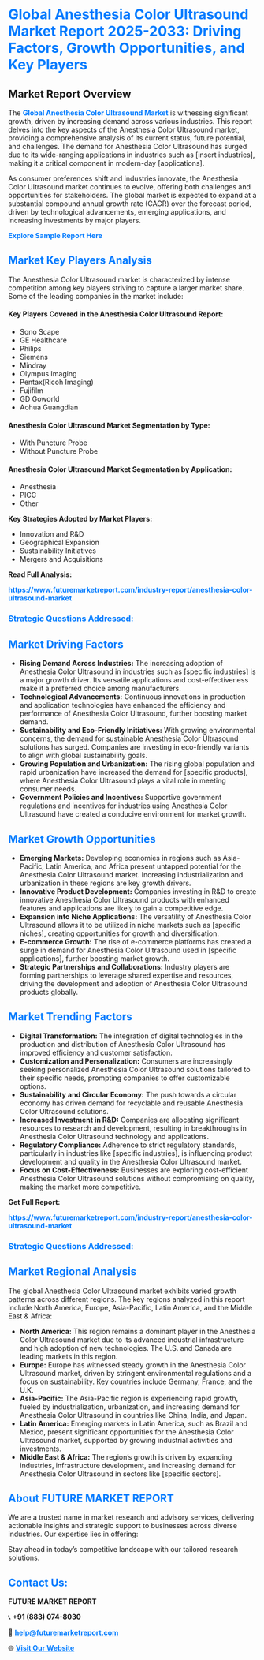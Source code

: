 <h1 style="color: #007BFF;">Global Anesthesia Color Ultrasound Market Report 2025-2033: Driving Factors, Growth Opportunities, and Key Players</h1>

<section id="overview">
<h2>Market Report Overview</h2>
<p>The <a href="https://www.futuremarketreport.com/industry-report/anesthesia-color-ultrasound-market" style="color: #007BFF; text-decoration: none;"><strong>Global Anesthesia Color Ultrasound Market</strong></a> is witnessing significant growth, driven by increasing demand across various industries. This report delves into the key aspects of the Anesthesia Color Ultrasound market, providing a comprehensive analysis of its current status, future potential, and challenges. The demand for Anesthesia Color Ultrasound has surged due to its wide-ranging applications in industries such as [insert industries], making it a critical component in modern-day [applications].</p>
<p>As consumer preferences shift and industries innovate, the Anesthesia Color Ultrasound market continues to evolve, offering both challenges and opportunities for stakeholders. The global market is expected to expand at a substantial compound annual growth rate (CAGR) over the forecast period, driven by technological advancements, emerging applications, and increasing investments by major players.</p>
</section>

<section id="overview">
<p><a href="https://www.futuremarketreport.com/request-sample/reportId=102183" style="color: #007BFF; text-decoration: none;"><strong>Explore Sample Report Here</strong></a></p>
</section>

<section id="key-players">
<h2 style="color: #007BFF;">Market Key Players Analysis</h2>
<p>The Anesthesia Color Ultrasound market is characterized by intense competition among key players striving to capture a larger market share. Some of the leading companies in the market include:</p>
<h4>Key Players Covered in the Anesthesia Color Ultrasound Report:</h4>
<ul><li>Sono Scape</li><li>GE Healthcare</li><li>Philips</li><li>Siemens</li><li>Mindray</li><li>Olympus Imaging</li><li>Pentax(Ricoh Imaging)</li><li>Fujifilm</li><li>GD Goworld</li><li>Aohua Guangdian</li></ul>
<h4>Anesthesia Color Ultrasound Market Segmentation by Type:</h4>
<ul><li>With Puncture Probe</li><li>Without Puncture Probe</li></ul>

<h4>Anesthesia Color Ultrasound Market Segmentation by Application:</h4>
<ul><li>Anesthesia</li><li>PICC</li><li>Other</li></ul>
<p><strong>Key Strategies Adopted by Market Players:</strong></p>
<ul>
<li>Innovation and R&D</li>
<li>Geographical Expansion</li>
<li>Sustainability Initiatives</li>
<li>Mergers and Acquisitions</li>
</ul>
</section>

<section>
<p><strong>Read Full Analysis: </strong></p><a href="https://www.futuremarketreport.com/industry-report/anesthesia-color-ultrasound-market" style="color: #007BFF; text-decoration: none;"><strong>https://www.futuremarketreport.com/industry-report/anesthesia-color-ultrasound-market</strong></a>
<h3 style="color: #007BFF;">Strategic Questions Addressed:</h3>
</section>

<section id="driving-factors">
<h2 style="color: #007BFF;">Market Driving Factors</h2>
<ul>
<li><strong>Rising Demand Across Industries:</strong> The increasing adoption of Anesthesia Color Ultrasound in industries such as [specific industries] is a major growth driver. Its versatile applications and cost-effectiveness make it a preferred choice among manufacturers.</li>
<li><strong>Technological Advancements:</strong> Continuous innovations in production and application technologies have enhanced the efficiency and performance of Anesthesia Color Ultrasound, further boosting market demand.</li>
<li><strong>Sustainability and Eco-Friendly Initiatives:</strong> With growing environmental concerns, the demand for sustainable Anesthesia Color Ultrasound solutions has surged. Companies are investing in eco-friendly variants to align with global sustainability goals.</li>
<li><strong>Growing Population and Urbanization:</strong> The rising global population and rapid urbanization have increased the demand for [specific products], where Anesthesia Color Ultrasound plays a vital role in meeting consumer needs.</li>
<li><strong>Government Policies and Incentives:</strong> Supportive government regulations and incentives for industries using Anesthesia Color Ultrasound have created a conducive environment for market growth.</li>
</ul>
</section>

<section id="growth-opportunities">
<h2 style="color: #007BFF;">Market Growth Opportunities</h2>
<ul>
<li><strong>Emerging Markets:</strong> Developing economies in regions such as Asia-Pacific, Latin America, and Africa present untapped potential for the Anesthesia Color Ultrasound market. Increasing industrialization and urbanization in these regions are key growth drivers.</li>
<li><strong>Innovative Product Development:</strong> Companies investing in R&D to create innovative Anesthesia Color Ultrasound products with enhanced features and applications are likely to gain a competitive edge.</li>
<li><strong>Expansion into Niche Applications:</strong> The versatility of Anesthesia Color Ultrasound allows it to be utilized in niche markets such as [specific niches], creating opportunities for growth and diversification.</li>
<li><strong>E-commerce Growth:</strong> The rise of e-commerce platforms has created a surge in demand for Anesthesia Color Ultrasound used in [specific applications], further boosting market growth.</li>
<li><strong>Strategic Partnerships and Collaborations:</strong> Industry players are forming partnerships to leverage shared expertise and resources, driving the development and adoption of Anesthesia Color Ultrasound products globally.</li>
</ul>
</section>

<section id="trending-factors">
<h2 style="color: #007BFF;">Market Trending Factors</h2>
<ul>
<li><strong>Digital Transformation:</strong> The integration of digital technologies in the production and distribution of Anesthesia Color Ultrasound has improved efficiency and customer satisfaction.</li>
<li><strong>Customization and Personalization:</strong> Consumers are increasingly seeking personalized Anesthesia Color Ultrasound solutions tailored to their specific needs, prompting companies to offer customizable options.</li>
<li><strong>Sustainability and Circular Economy:</strong> The push towards a circular economy has driven demand for recyclable and reusable Anesthesia Color Ultrasound solutions.</li>
<li><strong>Increased Investment in R&D:</strong> Companies are allocating significant resources to research and development, resulting in breakthroughs in Anesthesia Color Ultrasound technology and applications.</li>
<li><strong>Regulatory Compliance:</strong> Adherence to strict regulatory standards, particularly in industries like [specific industries], is influencing product development and quality in the Anesthesia Color Ultrasound market.</li>
<li><strong>Focus on Cost-Effectiveness:</strong> Businesses are exploring cost-efficient Anesthesia Color Ultrasound solutions without compromising on quality, making the market more competitive.</li>
</ul>
</section>

<section>
<p><strong>Get Full Report: </strong></p><a href="https://www.futuremarketreport.com/industry-report/anesthesia-color-ultrasound-market" style="color: #007BFF; text-decoration: none;"><strong>https://www.futuremarketreport.com/industry-report/anesthesia-color-ultrasound-market</strong></a>
<h3 style="color: #007BFF;">Strategic Questions Addressed:</h3>
</section>


<section id="regional-analysis">
<h2 style="color: #007BFF;">Market Regional Analysis</h2>
<p>The global Anesthesia Color Ultrasound market exhibits varied growth patterns across different regions. The key regions analyzed in this report include North America, Europe, Asia-Pacific, Latin America, and the Middle East & Africa:</p>
<ul>
<li><strong>North America:</strong> This region remains a dominant player in the Anesthesia Color Ultrasound market due to its advanced industrial infrastructure and high adoption of new technologies. The U.S. and Canada are leading markets in this region.</li>
<li><strong>Europe:</strong> Europe has witnessed steady growth in the Anesthesia Color Ultrasound market, driven by stringent environmental regulations and a focus on sustainability. Key countries include Germany, France, and the U.K.</li>
<li><strong>Asia-Pacific:</strong> The Asia-Pacific region is experiencing rapid growth, fueled by industrialization, urbanization, and increasing demand for Anesthesia Color Ultrasound in countries like China, India, and Japan.</li>
<li><strong>Latin America:</strong> Emerging markets in Latin America, such as Brazil and Mexico, present significant opportunities for the Anesthesia Color Ultrasound market, supported by growing industrial activities and investments.</li>
<li><strong>Middle East & Africa:</strong> The region’s growth is driven by expanding industries, infrastructure development, and increasing demand for Anesthesia Color Ultrasound in sectors like [specific sectors].</li>
</ul>
</section>

<footer>
<h2 style="color: #007BFF;">About FUTURE MARKET REPORT</h2>
<p>We are a trusted name in market research and advisory services, delivering actionable insights and strategic support to businesses across diverse industries. Our expertise lies in offering:</p>

<p>Stay ahead in today’s competitive landscape with our tailored research solutions.</p>

<h2 style="color: #007BFF;">Contact Us:</h2>
<p><strong>FUTURE MARKET REPORT</strong></p>
<p>📞 <strong>+91 (883) 074-8030</strong></p>
<p>📧 <strong><a href="mailto:help@futuremarketreport.com" style="color: #007BFF;">help@futuremarketreport.com</a></strong></p>
<p>🌐 <strong><a href="https://www.futuremarketreport.com/" style="color: #007BFF;">Visit Our Website</a></strong></p>
</footer>